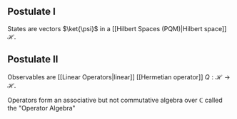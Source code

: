 ## Postulate I
States are vectors $\ket{\psi}$ in a [[Hilbert Spaces (PQM)|Hilbert space]] $\mathcal{H}$.
## Postulate II
Observables are [[Linear Operators|linear]] [[Hermetian operator]] $Q:\mathcal{H}\to \mathcal{H}$.

Operators form an associative but not commutative algebra over $\mathbb{C}$ called the "Operator Algebra"